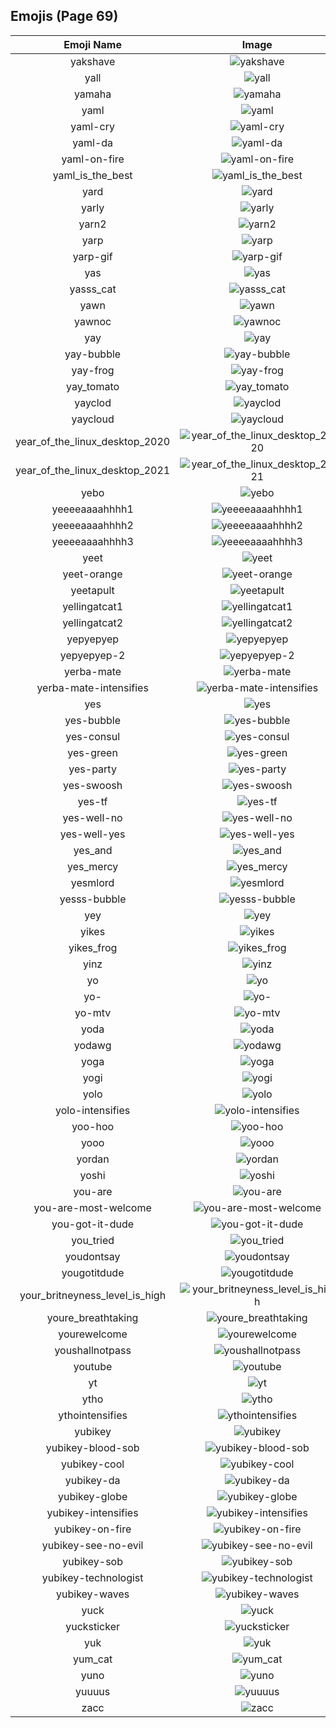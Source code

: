 
  ## Emojis (Page 69)
  |Emoji Name|Image|
  | :-: | :-: |
  |yakshave| ![yakshave](/output/yakshave.png)|
  |yall| ![yall](/output/yall.jpg)|
  |yamaha| ![yamaha](/output/yamaha.png)|
  |yaml| ![yaml](/output/yaml.png)|
  |yaml-cry| ![yaml-cry](/output/yaml-cry.png)|
  |yaml-da| ![yaml-da](/output/yaml-da.png)|
  |yaml-on-fire| ![yaml-on-fire](/output/yaml-on-fire.gif)|
  |yaml_is_the_best| ![yaml_is_the_best](/output/yaml_is_the_best.png)|
  |yard| ![yard](/output/yard.png)|
  |yarly| ![yarly](/output/yarly.png)|
  |yarn2| ![yarn2](/output/yarn2.png)|
  |yarp| ![yarp](/output/yarp.jpg)|
  |yarp-gif| ![yarp-gif](/output/yarp-gif.gif)|
  |yas| ![yas](/output/yas.png)|
  |yasss_cat| ![yasss_cat](/output/yasss_cat.png)|
  |yawn| ![yawn](/output/yawn.png)|
  |yawnoc| ![yawnoc](/output/yawnoc.png)|
  |yay| ![yay](/output/yay.gif)|
  |yay-bubble| ![yay-bubble](/output/yay-bubble.gif)|
  |yay-frog| ![yay-frog](/output/yay-frog.gif)|
  |yay_tomato| ![yay_tomato](/output/yay_tomato.gif)|
  |yayclod| ![yayclod](/output/yayclod.png)|
  |yaycloud| ![yaycloud](/output/yaycloud.png)|
  |year_of_the_linux_desktop_2020| ![year_of_the_linux_desktop_2020](/output/year_of_the_linux_desktop_2020.png)|
  |year_of_the_linux_desktop_2021| ![year_of_the_linux_desktop_2021](/output/year_of_the_linux_desktop_2021.png)|
  |yebo| ![yebo](/output/yebo.png)|
  |yeeeeaaaahhhh1| ![yeeeeaaaahhhh1](/output/yeeeeaaaahhhh1.png)|
  |yeeeeaaaahhhh2| ![yeeeeaaaahhhh2](/output/yeeeeaaaahhhh2.png)|
  |yeeeeaaaahhhh3| ![yeeeeaaaahhhh3](/output/yeeeeaaaahhhh3.png)|
  |yeet| ![yeet](/output/yeet.png)|
  |yeet-orange| ![yeet-orange](/output/yeet-orange.png)|
  |yeetapult| ![yeetapult](/output/yeetapult.gif)|
  |yellingatcat1| ![yellingatcat1](/output/yellingatcat1.png)|
  |yellingatcat2| ![yellingatcat2](/output/yellingatcat2.png)|
  |yepyepyep| ![yepyepyep](/output/yepyepyep)|
  |yepyepyep-2| ![yepyepyep-2](/output/yepyepyep-2)|
  |yerba-mate| ![yerba-mate](/output/yerba-mate.png)|
  |yerba-mate-intensifies| ![yerba-mate-intensifies](/output/yerba-mate-intensifies.gif)|
  |yes| ![yes](/output/yes.png)|
  |yes-bubble| ![yes-bubble](/output/yes-bubble.gif)|
  |yes-consul| ![yes-consul](/output/yes-consul.png)|
  |yes-green| ![yes-green](/output/yes-green.png)|
  |yes-party| ![yes-party](/output/yes-party.gif)|
  |yes-swoosh| ![yes-swoosh](/output/yes-swoosh.png)|
  |yes-tf| ![yes-tf](/output/yes-tf.png)|
  |yes-well-no| ![yes-well-no](/output/yes-well-no.png)|
  |yes-well-yes| ![yes-well-yes](/output/yes-well-yes.png)|
  |yes_and| ![yes_and](/output/yes_and.png)|
  |yes_mercy| ![yes_mercy](/output/yes_mercy.gif)|
  |yesmlord| ![yesmlord](/output/yesmlord)|
  |yesss-bubble| ![yesss-bubble](/output/yesss-bubble.gif)|
  |yey| ![yey](/output/yey.png)|
  |yikes| ![yikes](/output/yikes.gif)|
  |yikes_frog| ![yikes_frog](/output/yikes_frog.png)|
  |yinz| ![yinz](/output/yinz.png)|
  |yo| ![yo](/output/yo.png)|
  |yo-| ![yo-](/output/yo-.jpg)|
  |yo-mtv| ![yo-mtv](/output/yo-mtv.jpg)|
  |yoda| ![yoda](/output/yoda.gif)|
  |yodawg| ![yodawg](/output/yodawg.jpg)|
  |yoga| ![yoga](/output/yoga.gif)|
  |yogi| ![yogi](/output/yogi.png)|
  |yolo| ![yolo](/output/yolo.png)|
  |yolo-intensifies| ![yolo-intensifies](/output/yolo-intensifies.gif)|
  |yoo-hoo| ![yoo-hoo](/output/yoo-hoo.png)|
  |yooo| ![yooo](/output/yooo.jpg)|
  |yordan| ![yordan](/output/yordan.jpg)|
  |yoshi| ![yoshi](/output/yoshi.gif)|
  |you-are| ![you-are](/output/you-are.png)|
  |you-are-most-welcome| ![you-are-most-welcome](/output/you-are-most-welcome.png)|
  |you-got-it-dude| ![you-got-it-dude](/output/you-got-it-dude.png)|
  |you_tried| ![you_tried](/output/you_tried.png)|
  |youdontsay| ![youdontsay](/output/youdontsay.png)|
  |yougotitdude| ![yougotitdude](/output/yougotitdude.gif)|
  |your_britneyness_level_is_high| ![your_britneyness_level_is_high](/output/your_britneyness_level_is_high.jpg)|
  |youre_breathtaking| ![youre_breathtaking](/output/youre_breathtaking.png)|
  |yourewelcome| ![yourewelcome](/output/yourewelcome.jpg)|
  |youshallnotpass| ![youshallnotpass](/output/youshallnotpass.jpg)|
  |youtube| ![youtube](/output/youtube.png)|
  |yt| ![yt](/output/yt.png)|
  |ytho| ![ytho](/output/ytho.gif)|
  |ythointensifies| ![ythointensifies](/output/ythointensifies.gif)|
  |yubikey| ![yubikey](/output/yubikey.png)|
  |yubikey-blood-sob| ![yubikey-blood-sob](/output/yubikey-blood-sob.png)|
  |yubikey-cool| ![yubikey-cool](/output/yubikey-cool.png)|
  |yubikey-da| ![yubikey-da](/output/yubikey-da.png)|
  |yubikey-globe| ![yubikey-globe](/output/yubikey-globe.gif)|
  |yubikey-intensifies| ![yubikey-intensifies](/output/yubikey-intensifies.gif)|
  |yubikey-on-fire| ![yubikey-on-fire](/output/yubikey-on-fire.gif)|
  |yubikey-see-no-evil| ![yubikey-see-no-evil](/output/yubikey-see-no-evil.png)|
  |yubikey-sob| ![yubikey-sob](/output/yubikey-sob.png)|
  |yubikey-technologist| ![yubikey-technologist](/output/yubikey-technologist.png)|
  |yubikey-waves| ![yubikey-waves](/output/yubikey-waves.gif)|
  |yuck| ![yuck](/output/yuck.gif)|
  |yucksticker| ![yucksticker](/output/yucksticker.png)|
  |yuk| ![yuk](/output/yuk.jpg)|
  |yum_cat| ![yum_cat](/output/yum_cat.png)|
  |yuno| ![yuno](/output/yuno.png)|
  |yuuuus| ![yuuuus](/output/yuuuus.png)|
  |zacc| ![zacc](/output/zacc.gif)|
  